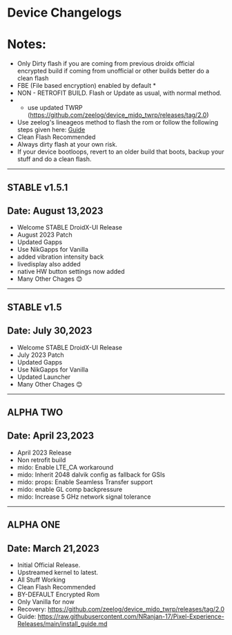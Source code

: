 Device Changelogs
====================
Notes:
====================
- Only Dirty flash if you are coming from previous droidx official encrypted build if coming from unofficial or other builds better do a clean flash
- FBE (File based encryption) enabled by default *
- NON - RETROFIT BUILD. Flash or Update as usual, with normal method.
- * use updated TWRP (https://github.com/zeelog/device_mido_twrp/releases/tag/2.0)
- Use zeelog's lineageos method to flash the rom or follow the following steps given here: [Guide](https://raw.githubusercontent.com/NRanjan-17/Pixel-Experience-Releases/main/install_guide.md)
- Clean Flash Recommended
- Always dirty flash at your own risk.
- If your device bootloops, revert to an older build that boots, backup your stuff and do a clean flash.

--------------------
STABLE v1.5.1
--------------------
Date: August 13,2023
--------------------
- Welcome STABLE DroidX-UI Release 
- August 2023 Patch
- Updated Gapps
- Use NikGapps for Vanilla
- added vibration intensity back
- livedisplay also added
- native HW button settings now added
- Many Other Chages 😊
  
--------------------
STABLE v1.5
-------------------
Date: July 30,2023
--------------------
- Welcome STABLE DroidX-UI Release 
- July 2023 Patch
- Updated Gapps
- Use NikGapps for Vanilla
- Updated Launcher
- Many Other Chages 😊
  
--------------------
ALPHA TWO
--------------------
Date: April 23,2023
--------------------
- April 2023 Release
- Non retrofit build
- mido: Enable LTE_CA workaround
- mido: Inherit 2048 dalvik config as fallback for GSIs
- mido: props: Enable Seamless Transfer support
- mido: enable GL comp backpressure
- mido: Increase 5 GHz network signal tolerance
  
--------------------
ALPHA ONE
--------------------
Date: March 21,2023
--------------------
- Initial Official Release.
- Upstreamed kernel to latest.
- All Stuff Working
- Clean Flash Recommended
- BY-DEFAULT Encrypted Rom
- Only Vanilla for now
- Recovery: https://github.com/zeelog/device_mido_twrp/releases/tag/2.0
- Guide: https://raw.githubusercontent.com/NRanjan-17/Pixel-Experience-Releases/main/install_guide.md
